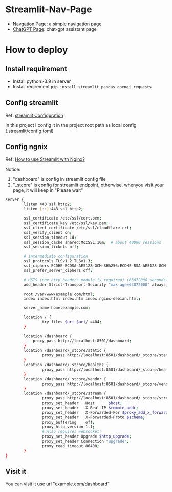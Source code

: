 # Streamlit-Nav-Page
- [Navgation Page](https://github.com/CallmeLins/streamlit-nav-page/blob/main/navpage/README.md): a simple navigation page 
- [ChatGPT Page](https://github.com/CallmeLins/streamlit-nav-page/blob/main/gptpage/README.md): chat-gpt assistant page 

# How to deploy

## Install requirement
- Install python>3.9 in server
- Install reqirement `pip install streamlit pandas openai requests`

## Config streamlit

Ref: [streamlit Configuration](https://docs.streamlit.io/library/advanced-features/configuration)

In this project I config it in the project root path as local config (.streamlit/config.toml)

## Config ngnix

Ref: [How to use Streamlit with Nginx?](https://discuss.streamlit.io/t/how-to-use-streamlit-with-nginx/378/31?page=2)

Notice: 
1. "dashboard" is config in streamlit config file
2. "_stcore" is config for streamlit endpoint, otherwise, whenyou visit your page, it will keep in "Please wait" 

```bash
server {
        listen 443 ssl http2;
        listen [::]:443 ssl http2;

        ssl_certificate /etc/ssl/cert.pem;
        ssl_certificate_key /etc/ssl/key.pem;
        ssl_client_certificate /etc/ssl/cloudflare.crt;
        ssl_verify_client on;
        ssl_session_timeout 1d;
        ssl_session_cache shared:MozSSL:10m;  # about 40000 sessions
        ssl_session_tickets off;

        # intermediate configuration
        ssl_protocols TLSv1.2 TLSv1.3;
        ssl_ciphers ECDHE-ECDSA-AES128-GCM-SHA256:ECDHE-RSA-AES128-GCM-SHA256:ECDHE-ECDSA-AES256-GCM-SHA384:ECDHE-RSA-AES256-GCM-SHA384:ECDHE-ECDSA-CHACHA20-POLY1305:ECDHE-RSA-CHACHA20-POLY1305:DHE-RSA-AES128-GCM-SHA256:DHE-RSA-AES256-GCM-SHA384;
        ssl_prefer_server_ciphers off;

        # HSTS (ngx_http_headers_module is required) (63072000 seconds)
        add_header Strict-Transport-Security "max-age=63072000" always;

        root /var/www/example.com/html;
        index index.html index.htm index.nginx-debian.html;

        server_name home.example.com;

        location / {
                try_files $uri $uri/ =404;
        }

        location /dashboard {
            proxy_pass http://localhost:8501/dashboard;
        }
        location /dashboard/_stcore/static {
                proxy_pass http://localhost:8501/dashboard/_stcore/static/;
        }
        location /dashboard/_stcore/healthz {
                proxy_pass http://localhost:8501/dashboard/_stcore/healthz;
        }
        location /dashboard/_stcore/vendor {
                proxy_pass http://localhost:8501/dashboard/_stcore/vendor;
        }
        location /dashboard/_stcore/stream {
                proxy_pass http://localhost:8501/dashboard/_stcore/stream;
                proxy_set_header   Host      $host;
                proxy_set_header   X-Real-IP $remote_addr;
                proxy_set_header   X-Forwarded-For $proxy_add_x_forwarded_for;
                proxy_set_header   X-Forwarded-Proto $scheme;
                proxy_buffering    off;
                proxy_http_version 1.1;
                # Also requires websocket:
                proxy_set_header Upgrade $http_upgrade;
                proxy_set_header Connection "upgrade";
                proxy_read_timeout 86400;
        }
}
```

## Visit it

You can visit it use url "example.com/dashboard"
